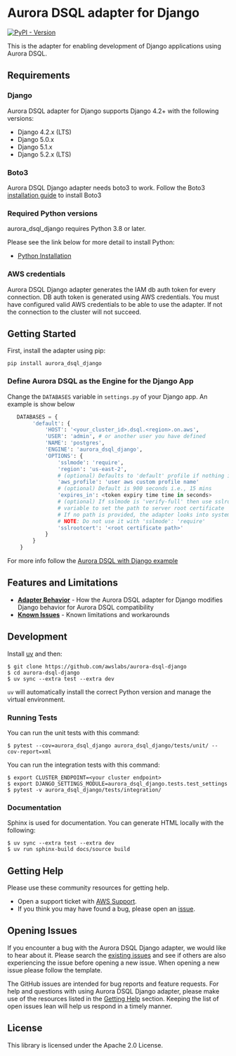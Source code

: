 # Aurora DSQL adapter for Django

<a href="https://pypi.org/project/aurora-dsql-django"><img alt="PyPI - Version" src="https://img.shields.io/pypi/v/aurora-dsql-django?style=for-the-badge"></a>

This is the adapter for enabling development of Django applications using Aurora DSQL.

## Requirements

### Django

Aurora DSQL adapter for Django supports Django 4.2+ with the following versions:
- Django 4.2.x (LTS)
- Django 5.0.x
- Django 5.1.x
- Django 5.2.x (LTS)

### Boto3

Aurora DSQL Django adapter needs boto3 to work. Follow the Boto3 [installation guide](https://boto3.amazonaws.com/v1/documentation/api/latest/guide/quickstart.html) to install Boto3

### Required Python versions

aurora_dsql_django requires Python 3.8 or later. 

Please see the link below for more detail to install Python:

* [Python Installation](https://www.python.org/downloads/)

### AWS credentials

Aurora DSQL Django adapter generates the IAM db auth token for every connection.
DB auth token is generated using AWS credentials. You must have configured valid
AWS credentials to be able to use the adapter. If not the connection to the 
cluster will not succeed.

## Getting Started

First, install the adapter using pip:

```pip install aurora_dsql_django```

### Define Aurora DSQL as the Engine for the Django App

Change the ``DATABASES`` variable in ``settings.py`` of your Django app. An example
is show below

```python
   DATABASES = {
        'default': {
            'HOST': '<your_cluster_id>.dsql.<region>.on.aws',
            'USER': 'admin', # or another user you have defined
            'NAME': 'postgres',
            'ENGINE': 'aurora_dsql_django',
            'OPTIONS': {
                'sslmode': 'require',
                'region': 'us-east-2',
                # (optional) Defaults to 'default' profile if nothing is set
                'aws_profile': 'user aws custom profile name' 
                # (optional) Default is 900 seconds i.e., 15 mins 
                'expires_in': <token expiry time time in seconds> 
                # (optional) If sslmode is 'verify-full' then use sslrootcert
                # variable to set the path to server root certificate
                # If no path is provided, the adapter looks into system certs
                # NOTE: Do not use it with 'sslmode': 'require'
                'sslrootcert': '<root certificate path>'
            }
        }
    }
```

For more info follow the [Aurora DSQL with Django example](examples/pet-clinic-app/README.md)

## Features and Limitations

- **[Adapter Behavior](reference/ADAPTER_BEHAVIOR.md)** - How the Aurora DSQL adapter for Django modifies Django behavior for Aurora DSQL compatibility
- **[Known Issues](reference/KNOWN_ISSUES.md)** - Known limitations and workarounds

## Development

Install [uv](https://docs.astral.sh/uv/getting-started/installation/) and then:

```
$ git clone https://github.com/awslabs/aurora-dsql-django
$ cd aurora-dsql-django
$ uv sync --extra test --extra dev
```

`uv` will automatically install the correct Python version and manage the virtual environment.

### Running Tests

You can run the unit tests with this command:

```
$ pytest --cov=aurora_dsql_django aurora_dsql_django/tests/unit/ --cov-report=xml
```

You can run the integration tests with this command:
```
$ export CLUSTER_ENDPOINT=<your cluster endpoint>
$ export DJANGO_SETTINGS_MODULE=aurora_dsql_django.tests.test_settings
$ pytest -v aurora_dsql_django/tests/integration/
```

### Documentation 

Sphinx is used for documentation. You can generate HTML locally with the following:

```
$ uv sync --extra test --extra dev
$ uv run sphinx-build docs/source build
```

## Getting Help

Please use these community resources for getting help.
* Open a support ticket with [AWS Support](http://docs.aws.amazon.com/awssupport/latest/user/getting-started.html).
* If you think you may have found a bug, please open an [issue](https://github.com/awslabs/aurora-dsql-django/issues/new).

## Opening Issues

If you encounter a bug with the Aurora DSQL Django adapter, we would like to hear about it. Please search the [existing issues](https://github.com/awslabs/aurora-dsql-django/issues) and see if others are also experiencing the issue before opening a new issue. When opening a new issue please follow the template.

The GitHub issues are intended for bug reports and feature requests. For help and questions with using Aurora DSQL Django adapter, please make use of the resources listed in the [Getting Help](https://github.com/awslabs/aurora-dsql-django#getting-help) section. Keeping the list of open issues lean will help us respond in a timely manner.

## License

This library is licensed under the Apache 2.0 License.

